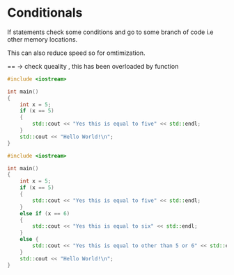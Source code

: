 # Conditionals

If statements check some conditions and go to some branch of code i.e other memory locations.

This can also reduce speed so for omtimization.

== -> check queality , this has been overloaded by function

```c++
#include <iostream>

int main()
{
    int x = 5;
    if (x == 5)
    {
        std::cout << "Yes this is equal to five" << std::endl;
    }
    std::cout << "Hello World!\n";
}
```

```c++
#include <iostream>

int main()
{
    int x = 5;
    if (x == 5)
    {
        std::cout << "Yes this is equal to five" << std::endl;
    }
    else if (x == 6)
    {
        std::cout << "Yes this is equal to six" << std::endl;
    }
    else {
        std::cout << "Yes this is equal to other than 5 or 6" << std::endl;
    }
    std::cout << "Hello World!\n";
}
```
